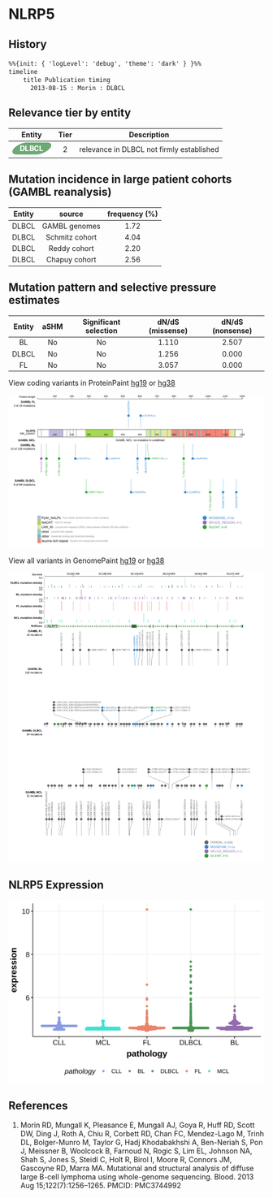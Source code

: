 # NLRP5
## History
```mermaid
%%{init: { 'logLevel': 'debug', 'theme': 'dark' } }%%
timeline
    title Publication timing
      2013-08-15 : Morin : DLBCL
```
## Relevance tier by entity

|Entity|Tier|Description                              |
|:------:|:----:|-----------------------------------------|
|![DLBCL](images/icons/DLBCL_tier2.png) |2   |relevance in DLBCL not firmly established|

## Mutation incidence in large patient cohorts (GAMBL reanalysis)

|Entity|source        |frequency (%)|
|:------:|:--------------:|:-------------:|
|DLBCL |GAMBL genomes |1.72         |
|DLBCL |Schmitz cohort|4.04         |
|DLBCL |Reddy cohort  |2.20         |
|DLBCL |Chapuy cohort |2.56         |

## Mutation pattern and selective pressure estimates

|Entity|aSHM|Significant selection|dN/dS (missense)|dN/dS (nonsense)|
|:------:|:----:|:---------------------:|:----------------:|:----------------:|
|BL    |No  |No                   |1.110           |2.507           |
|DLBCL |No  |No                   |1.256           |0.000           |
|FL    |No  |No                   |3.057           |0.000           |



View coding variants in ProteinPaint [hg19](https://morinlab.github.io/LLMPP/GAMBL/NLRP5_protein.html)  or [hg38](https://morinlab.github.io/LLMPP/GAMBL/NLRP5_protein_hg38.html)

![image](images/proteinpaint/NLRP5_NM_153447.svg)

View all variants in GenomePaint [hg19](https://morinlab.github.io/LLMPP/GAMBL/NLRP5.html)  or [hg38](https://morinlab.github.io/LLMPP/GAMBL/NLRP5_hg38.html)

![image](images/proteinpaint/NLRP5.svg)
## NLRP5 Expression
![image](images/gene_expression/NLRP5_by_pathology.svg)
<!-- ORIGIN: morinMutationalStructuralAnalysis2013 -->
<!-- DLBCL: morinMutationalStructuralAnalysis2013 -->
## References
1.  Morin RD, Mungall K, Pleasance E, Mungall AJ, Goya R, Huff RD, Scott DW, Ding J, Roth A, Chiu R, Corbett RD, Chan FC, Mendez-Lago M, Trinh DL, Bolger-Munro M, Taylor G, Hadj Khodabakhshi A, Ben-Neriah S, Pon J, Meissner B, Woolcock B, Farnoud N, Rogic S, Lim EL, Johnson NA, Shah S, Jones S, Steidl C, Holt R, Birol I, Moore R, Connors JM, Gascoyne RD, Marra MA. Mutational and structural analysis of diffuse large B-cell lymphoma using whole-genome sequencing. Blood. 2013 Aug 15;122(7):1256–1265. PMCID: PMC3744992
